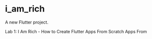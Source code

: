 # i_am_rich

A new Flutter project.

Lab 1: I Am Rich - How to Create Flutter Apps From Scratch Apps From

